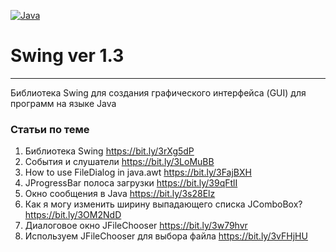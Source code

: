 [![Java](https://img.shields.io/badge/Java-E43222??style=for-the-badge&logo=java&logoColor=FFFFFF)](https://java.com/)

# Swing ver 1.3
-------
Библиотека Swing для создания графического интерфейса (GUI) для программ на языке Java

### Статьи по теме
1. Библиотека Swing https://bit.ly/3rXg5dP
2. События и слушатели https://bit.ly/3LoMuBB
3. How to use FileDialog in java.awt https://bit.ly/3FajBXH
4. JProgressBar полоса загрузки https://bit.ly/39qFtlI
5. Окно сообщения в Java https://bit.ly/3s28Elz
6. Как я могу изменить ширину выпадающего списка JComboBox? https://bit.ly/3OM2NdD
7. Диалоговое окно JFileChooser https://bit.ly/3w79hvr
8. Используем JFileChooser для выбора файла https://bit.ly/3vFHjHU